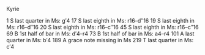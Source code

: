 Kyrie

1 S last quarter in Ms: g′4
17  S last eighth in Ms: r16–d″16
19  S last eighth in Ms: r16–d″16
20  S last eighth in Ms: r16–c″16
45  S last eighth in Ms: r16–c″16
69  B 1st half of bar in Ms: d′4–r4
73  B 1st half of bar in Ms: a4–r4
101 A last quarter in Ms: b′4
189 A grace note missing in Ms
219 T last quarter in Ms: c′4

